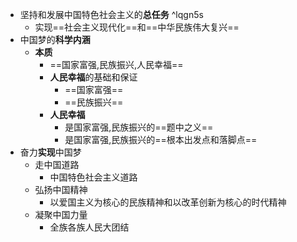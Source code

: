 - 坚持和发展中国特色社会主义的**总任务** ^lqgn5s
	- 实现==社会主义现代化==和==中华民族伟大复兴==
- 中国梦的**科学内涵**
	- **本质**
		- ==国家富强,民族振兴,人民幸福==
		- **人民幸福**的基础和保证
			- ==国家富强==
			- ==民族振兴==
		- **人民幸福**
			- 是国家富强,民族振兴的==题中之义==
			- 是国家富强,民族振兴的==根本出发点和落脚点==
- 奋力**实现**中国梦
	- 走中国道路
		- 中国特色社会主义道路
	- 弘扬中国精神
		- 以爱国主义为核心的民族精神和以改革创新为核心的时代精神
	- 凝聚中国力量
		- 全族各族人民大团结